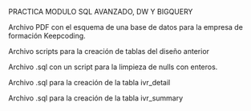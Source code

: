 PRACTICA MODULO SQL AVANZADO, DW Y BIGQUERY

Archivo PDF con el esquema de una base de datos para la empresa de formación Keepcoding.

Archivo scripts para la creación de tablas del diseño anterior

Archivo .sql con un script para la limpieza de nulls con enteros.

Archivo .sql para la creación de la tabla ivr_detail

Archivo .sql para la creación de la tabla ivr_summary
